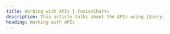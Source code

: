 ```yaml
---
title: Working with APIs | FusionCharts
description: This article talks about the APIs using jQuery.
heading: Working with APIs
---
```


